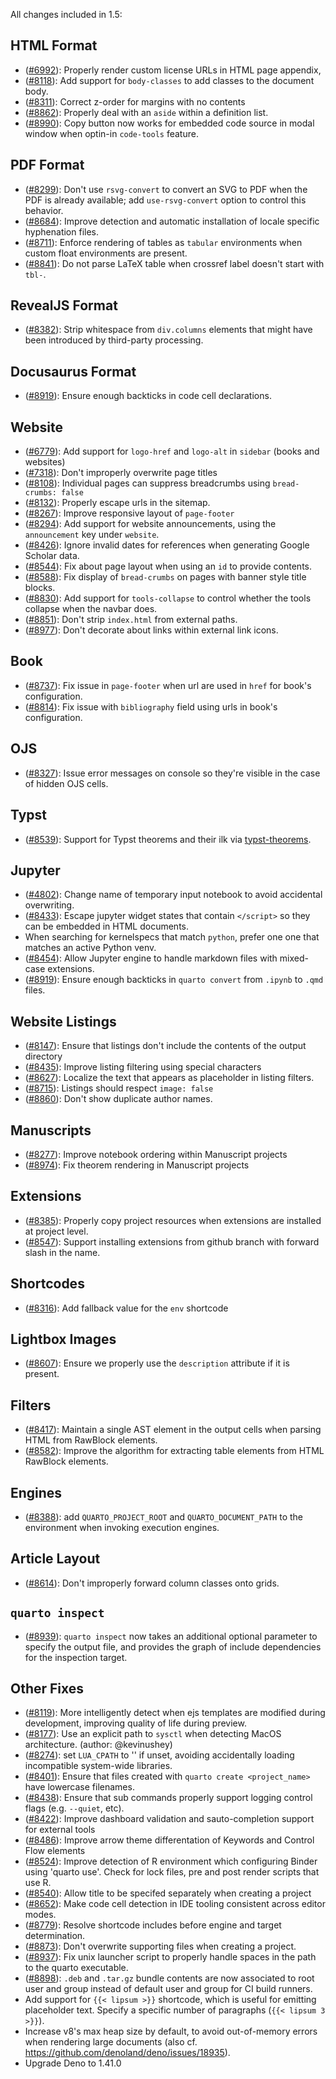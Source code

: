 All changes included in 1.5:

## HTML Format

- ([#6992](https://github.com/quarto-dev/quarto-cli/issues/6992)): Properly render custom license URLs in HTML page appendix,
- ([#8118](https://github.com/quarto-dev/quarto-cli/issues/8118)): Add support for `body-classes` to add classes to the document body.
- ([#8311](https://github.com/quarto-dev/quarto-cli/issues/8311)): Correct z-order for margins with no contents
- ([#8862](https://github.com/quarto-dev/quarto-cli/issues/8862)): Properly deal with an `aside` within a definition list.
- ([#8990](https://github.com/quarto-dev/quarto-cli/issues/8990)): Copy button now works for embedded code source in modal window when optin-in `code-tools` feature.

## PDF Format

- ([#8299](https://github.com/quarto-dev/quarto-cli/issues/8299)): Don't use `rsvg-convert` to convert an SVG to PDF when the PDF is already available; add `use-rsvg-convert` option to control this behavior.
- ([#8684](https://github.com/quarto-dev/quarto-cli/issues/8684)): Improve detection and automatic installation of locale specific hyphenation files.
- ([#8711](https://github.com/quarto-dev/quarto-cli/issues/8711)): Enforce rendering of tables as `tabular` environments when custom float environments are present.
- ([#8841](https://github.com/quarto-dev/quarto-cli/issues/8841)): Do not parse LaTeX table when crossref label doesn't start with `tbl-`.

## RevealJS Format

- ([#8382](https://github.com/quarto-dev/quarto-cli/issues/8382)): Strip whitespace from `div.columns` elements that might have been introduced by third-party processing.

## Docusaurus Format

- ([#8919](https://github.com/quarto-dev/quarto-cli/issues/8919)): Ensure enough backticks in code cell declarations.

## Website

- ([#6779](https://github.com/quarto-dev/quarto-cli/issues/6779)): Add support for `logo-href` and `logo-alt` in `sidebar` (books and websites)
- ([#7318](https://github.com/quarto-dev/quarto-cli/issues/7318)): Don't improperly overwrite page titles
- ([#8108](https://github.com/quarto-dev/quarto-cli/issues/8108)): Individual pages can suppress breadcrumbs using `bread-crumbs: false`
- ([#8132](https://github.com/quarto-dev/quarto-cli/issues/8132)): Properly escape urls in the sitemap.
- ([#8267](https://github.com/quarto-dev/quarto-cli/issues/8267)): Improve responsive layout of `page-footer`
- ([#8294](https://github.com/quarto-dev/quarto-cli/issues/8294)): Add support for website announcements, using the `announcement` key under `website`.
- ([#8426](https://github.com/quarto-dev/quarto-cli/issues/8426)): Ignore invalid dates for references when generating Google Scholar data.
- ([#8544](https://github.com/quarto-dev/quarto-cli/issues/8544)): Fix about page layout when using an `id` to provide contents.
- ([#8588](https://github.com/quarto-dev/quarto-cli/issues/8588)): Fix display of `bread-crumbs` on pages with banner style title blocks.
- ([#8830](https://github.com/quarto-dev/quarto-cli/issues/8830)): Add support for `tools-collapse` to control whether the tools collapse when the navbar does.
- ([#8851](https://github.com/quarto-dev/quarto-cli/issues/8851)): Don't strip `index.html` from external paths.
- ([#8977](https://github.com/quarto-dev/quarto-cli/issues/8977)): Don't decorate about links within external link icons.

## Book

- ([#8737](https://github.com/quarto-dev/quarto-cli/issues/8737)): Fix issue in `page-footer` when url are used in `href` for book's configuration.
- ([#8814](https://github.com/quarto-dev/quarto-cli/issues/8814)): Fix issue with `bibliography` field using urls in book's configuration.

## OJS

- ([#8327](https://github.com/quarto-dev/quarto-cli/issues/8327)): Issue error messages on console so they're visible in the case of hidden OJS cells.

## Typst

- ([#8539](https://github.com/quarto-dev/quarto-cli/issues/8539)): Support for Typst theorems and their ilk via [typst-theorems](https://github.com/sahasatvik/typst-theorems).

## Jupyter

- ([#4802](https://github.com/quarto-dev/quarto-cli/issues/4802)): Change name of temporary input notebook to avoid accidental overwriting.
- ([#8433](https://github.com/quarto-dev/quarto-cli/issues/8433)): Escape jupyter widget states that contain `</script>` so they can be embedded in HTML documents.
- When searching for kernelspecs that match `python`, prefer one one that matches an active Python venv.
- ([#8454](https://github.com/quarto-dev/quarto-cli/issues/8454)): Allow Jupyter engine to handle markdown files with mixed-case extensions.
- ([#8919](https://github.com/quarto-dev/quarto-cli/issues/8919)): Ensure enough backticks in `quarto convert` from `.ipynb` to `.qmd` files.

## Website Listings

- ([#8147](https://github.com/quarto-dev/quarto-cli/issues/8147)): Ensure that listings don't include the contents of the output directory
- ([#8435](https://github.com/quarto-dev/quarto-cli/issues/8435)): Improve listing filtering using special characters
- ([#8627](https://github.com/quarto-dev/quarto-cli/issues/8627)): Localize the text that appears as placeholder in listing filters.
- ([#8715](https://github.com/quarto-dev/quarto-cli/issues/8715)): Listings should respect `image: false`
- ([#8860](https://github.com/quarto-dev/quarto-cli/discussions/8860)): Don't show duplicate author names.

## Manuscripts

- ([#8277](https://github.com/quarto-dev/quarto-cli/issues/8277)): Improve notebook ordering within Manuscript projects
- ([#8974](https://github.com/quarto-dev/quarto-cli/issues/8974)): Fix theorem rendering in Manuscript projects

## Extensions

- ([#8385](https://github.com/quarto-dev/quarto-cli/issues/8385)): Properly copy project resources when extensions are installed at project level.
- ([#8547](https://github.com/quarto-dev/quarto-cli/issues/8547)): Support installing extensions from github branch with forward slash in the name.

## Shortcodes

- ([#8316](https://github.com/quarto-dev/quarto-cli/issues/8316)): Add fallback value for the `env` shortcode

## Lightbox Images

- ([#8607](https://github.com/quarto-dev/quarto-cli/issues/8607)): Ensure we properly use the `description` attribute if it is present.

## Filters

- ([#8417](https://github.com/quarto-dev/quarto-cli/issues/8417)): Maintain a single AST element in the output cells when parsing HTML from RawBlock elements.
- ([#8582](https://github.com/quarto-dev/quarto-cli/issues/8582)): Improve the algorithm for extracting table elements from HTML RawBlock elements.

## Engines

- ([#8388](https://github.com/quarto-dev/quarto-cli/issues/8388)): add `QUARTO_PROJECT_ROOT` and `QUARTO_DOCUMENT_PATH` to the environment when invoking execution engines.

## Article Layout

- ([#8614](https://github.com/quarto-dev/quarto-cli/issues/8614)): Don't improperly forward column classes onto grids.

## `quarto inspect`

- ([#8939](https://github.com/quarto-dev/quarto-cli/pull/8939)): `quarto inspect` now takes an additional optional parameter to specify the output file, and provides the graph of include dependencies for the inspection target.

## Other Fixes

- ([#8119](https://github.com/quarto-dev/quarto-cli/issues/8119)): More intelligently detect when ejs templates are modified during development, improving quality of life during preview.
- ([#8177](https://github.com/quarto-dev/quarto-cli/issues/8177)): Use an explicit path to `sysctl` when detecting MacOS architecture. (author: @kevinushey)
- ([#8274](https://github.com/quarto-dev/quarto-cli/issues/8274)): set `LUA_CPATH` to '' if unset, avoiding accidentally loading incompatible system-wide libraries.
- ([#8401](https://github.com/quarto-dev/quarto-cli/issues/8401)): Ensure that files created with `quarto create <project_name>` have lowercase filenames.
- ([#8438](https://github.com/quarto-dev/quarto-cli/issues/8438)): Ensure that sub commands properly support logging control flags (e.g. `--quiet`, etc).
- ([#8422](https://github.com/quarto-dev/quarto-cli/issues/8422)): Improve dashboard validation and sauto-completion support for external tools
- ([#8486](https://github.com/quarto-dev/quarto-cli/issues/8486)): Improve arrow theme differentation of Keywords and Control Flow elements
- ([#8524](https://github.com/quarto-dev/quarto-cli/issues/8524)): Improve detection of R environment which configuring Binder using 'quarto use'. Check for lock files, pre and post render scripts that use R.
- ([#8540](https://github.com/quarto-dev/quarto-cli/issues/8540)): Allow title to be specifed separately when creating a project
- ([#8652](https://github.com/quarto-dev/quarto-cli/issues/8652)): Make code cell detection in IDE tooling consistent across editor modes.
- ([#8779](https://github.com/quarto-dev/quarto-cli/issues/8779)): Resolve shortcode includes before engine and target determination.
- ([#8873](https://github.com/quarto-dev/quarto-cli/issues/8873)): Don't overwrite supporting files when creating a project.
- ([#8937](https://github.com/quarto-dev/quarto-cli/issues/8937)): Fix unix launcher script to properly handle spaces in the path to the quarto executable.
- ([#8898](https://github.com/quarto-dev/quarto-cli/issues/8898)): `.deb` and `.tar.gz` bundle contents are now associated to root user and group instead of default user and group for CI build runners.
- Add support for `{{< lipsum >}}` shortcode, which is useful for emitting placeholder text. Specify a specific number of paragraphs (`{{< lipsum 3 >}}`).
- Increase v8's max heap size by default, to avoid out-of-memory errors when rendering large documents (also cf. https://github.com/denoland/deno/issues/18935).
- Upgrade Deno to 1.41.0
